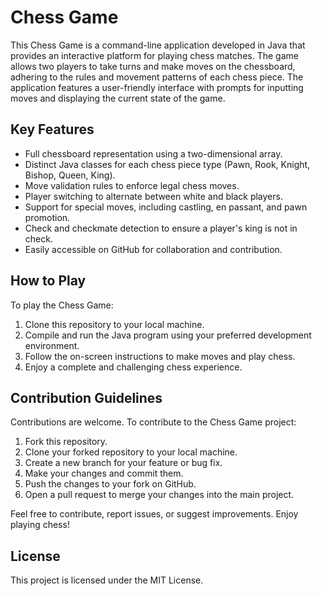 # Chess Game

This Chess Game is a command-line application developed in Java that provides an interactive platform for playing chess matches. The game allows two players to take turns and make moves on the chessboard, adhering to the rules and movement patterns of each chess piece. The application features a user-friendly interface with prompts for inputting moves and displaying the current state of the game.

## Key Features

- Full chessboard representation using a two-dimensional array.
- Distinct Java classes for each chess piece type (Pawn, Rook, Knight, Bishop, Queen, King).
- Move validation rules to enforce legal chess moves.
- Player switching to alternate between white and black players.
- Support for special moves, including castling, en passant, and pawn promotion.
- Check and checkmate detection to ensure a player's king is not in check.
- Easily accessible on GitHub for collaboration and contribution.

## How to Play

To play the Chess Game:

1. Clone this repository to your local machine.
2. Compile and run the Java program using your preferred development environment.
3. Follow the on-screen instructions to make moves and play chess.
4. Enjoy a complete and challenging chess experience.

## Contribution Guidelines

Contributions are welcome. To contribute to the Chess Game project:

1. Fork this repository.
2. Clone your forked repository to your local machine.
3. Create a new branch for your feature or bug fix.
4. Make your changes and commit them.
5. Push the changes to your fork on GitHub.
6. Open a pull request to merge your changes into the main project.

Feel free to contribute, report issues, or suggest improvements. Enjoy playing chess!

## License

This project is licensed under the MIT License.
